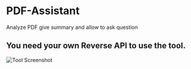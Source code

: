 # PDF-Assistant
Analyze PDF give summary and allow to ask question

## You need your own Reverse API to use the tool.

![Tool Screenshot](https://envs.sh/qhb.jpg)
